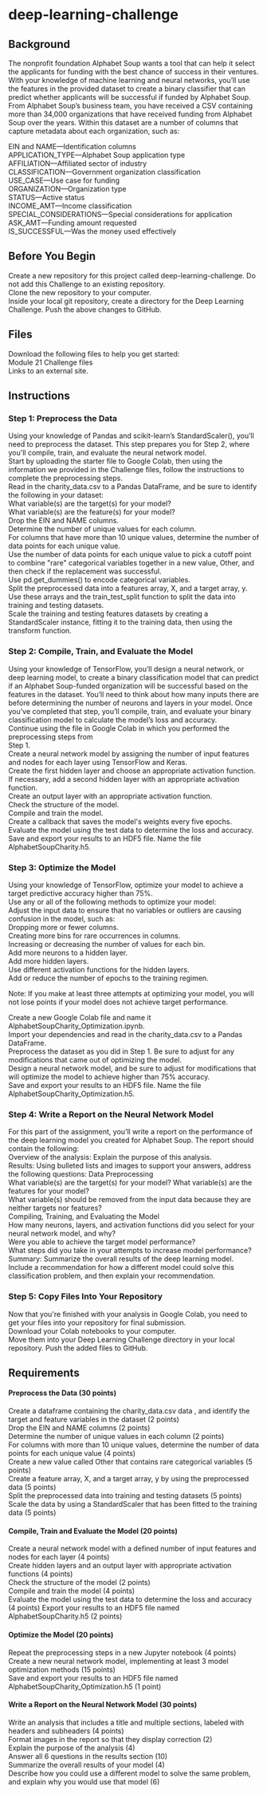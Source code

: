 # deep-learning-challenge

## Background
The nonprofit foundation Alphabet Soup wants a tool that can help it select the applicants for funding with the best chance of success in their ventures. With your knowledge of machine learning and neural networks, you’ll use the features in the provided dataset to create a binary classifier that can predict whether applicants will be successful if funded by Alphabet Soup. From Alphabet Soup’s business team, you have received a CSV containing more than 34,000 organizations that have received funding from Alphabet Soup over the years. Within this dataset are a number of columns that capture metadata about each organization, such as: 

EIN and NAME—Identification columns <br>
APPLICATION_TYPE—Alphabet Soup application type <br>
AFFILIATION—Affiliated sector of industry <br>
CLASSIFICATION—Government organization classification <br>
USE_CASE—Use case for funding <br>
ORGANIZATION—Organization type <br>
STATUS—Active status <br>
INCOME_AMT—Income classification <br>
SPECIAL_CONSIDERATIONS—Special considerations for application <br>
ASK_AMT—Funding amount requested <br>
IS_SUCCESSFUL—Was the money used effectively

## Before You Begin
Create a new repository for this project called deep-learning-challenge. Do not add this Challenge to an existing repository. <br>
Clone the new repository to your computer. <br>
Inside your local git repository, create a directory for the Deep Learning Challenge. Push the above changes to GitHub. <br>
## Files
Download the following files to help you get started: <br>
Module 21 Challenge files <br>
Links to an external site. 
## Instructions 
### Step 1: Preprocess the Data <br>
Using your knowledge of Pandas and scikit-learn’s StandardScaler(), you’ll need to preprocess the dataset. This step prepares you for Step 2, where you'll compile, train, and evaluate the neural network model. <br>
Start by uploading the starter file to Google Colab, then using the information we provided in the Challenge files, follow the instructions to complete the preprocessing steps. <br>
Read in the charity_data.csv to a Pandas DataFrame, and be sure to identify the following in your dataset: <br>
What variable(s) are the target(s) for your model? <br>
What variable(s) are the feature(s) for your model? <br>
Drop the EIN and NAME columns. <br>
Determine the number of unique values for each column. <br>
For columns that have more than 10 unique values, determine the number of data points for each unique value. <br>
Use the number of data points for each unique value to pick a cutoff point to combine "rare" categorical variables together in a new value, Other, and then check if the replacement was successful. <br>
Use pd.get_dummies() to encode categorical variables. <br>
Split the preprocessed data into a features array, X, and a target array, y. Use these arrays and the train_test_split function to split the data into training and testing datasets. <br>
Scale the training and testing features datasets by creating a StandardScaler instance, fitting it to the training data, then using the transform function. <br>
### Step 2: Compile, Train, and Evaluate the Model 
Using your knowledge of TensorFlow, you’ll design a neural network, or deep learning model, to create a binary classification model that can predict if an Alphabet Soup-funded organization will be successful based on the features in the dataset. You’ll need to think about how many inputs there are before determining the number of neurons and layers in your model. Once you’ve completed that step, you’ll compile, train, and evaluate your binary classification model to calculate the model’s loss and accuracy. <br>
Continue using the file in Google Colab in which you performed the preprocessing steps from <br>
Step 1. <br>
Create a neural network model by assigning the number of input features and nodes for each layer using TensorFlow and Keras. <br>
Create the first hidden layer and choose an appropriate activation function. <br>
If necessary, add a second hidden layer with an appropriate activation function. <br>
Create an output layer with an appropriate activation function. <br>
Check the structure of the model. <br>
Compile and train the model. <br>
Create a callback that saves the model's weights every five epochs. <br>
Evaluate the model using the test data to determine the loss and accuracy. <br>
Save and export your results to an HDF5 file. Name the file AlphabetSoupCharity.h5. <br>
### Step 3: Optimize the Model
Using your knowledge of TensorFlow, optimize your model to achieve a target predictive accuracy higher than 75%. <br>
Use any or all of the following methods to optimize your model: <br>
Adjust the input data to ensure that no variables or outliers are causing confusion in the model, such as: <br>
Dropping more or fewer columns. <br>
Creating more bins for rare occurrences in columns. <br>
Increasing or decreasing the number of values for each bin. <br>
Add more neurons to a hidden layer. <br>
Add more hidden layers. <br>
Use different activation functions for the hidden layers. <br>
Add or reduce the number of epochs to the training regimen. 

Note: If you make at least three attempts at optimizing your model, you will not lose points if your model does not achieve target performance. 

Create a new Google Colab file and name it AlphabetSoupCharity_Optimization.ipynb.<br> 
Import your dependencies and read in the charity_data.csv to a Pandas DataFrame.<br> 
Preprocess the dataset as you did in Step 1. Be sure to adjust for any modifications that came out of optimizing the model. <br>
Design a neural network model, and be sure to adjust for modifications that will optimize the model to achieve higher than 75% accuracy. <br>
Save and export your results to an HDF5 file. Name the file AlphabetSoupCharity_Optimization.h5. <br>
### Step 4: Write a Report on the Neural Network Model
For this part of the assignment, you’ll write a report on the performance of the deep learning model you created for Alphabet Soup. The report should contain the following: <br>
Overview of the analysis: Explain the purpose of this analysis. <br>
Results: Using bulleted lists and images to support your answers, address the following questions: Data Preprocessing <br>
What variable(s) are the target(s) for your model? What variable(s) are the features for your model? <br>
What variable(s) should be removed from the input data because they are neither targets nor features? <br>
Compiling, Training, and Evaluating the Model <br>
How many neurons, layers, and activation functions did you select for your neural network model, and why? <br>
Were you able to achieve the target model performance? <br>
What steps did you take in your attempts to increase model performance? Summary: Summarize the overall results of the deep learning model. Include a recommendation for how a different model could solve this classification problem, and then explain your recommendation. 
### Step 5: Copy Files Into Your Repository
Now that you're finished with your analysis in Google Colab, you need to get your files into your repository for final submission. <br>
Download your Colab notebooks to your computer. <br>
Move them into your Deep Learning Challenge directory in your local repository. Push the added files to GitHub. 
## Requirements
#### Preprocess the Data (30 points) 
Create a dataframe containing the charity_data.csv data , and identify the target and feature variables in the dataset (2 points) <br>
Drop the EIN and NAME columns (2 points) <br>
Determine the number of unique values in each column (2 points) <br>
For columns with more than 10 unique values, determine the number of data points for each unique value (4 points) <br>
Create a new value called Other that contains rare categorical variables (5 points)<br> 
Create a feature array, X, and a target array, y by using the preprocessed data (5 points) <br>
Split the preprocessed data into training and testing datasets (5 points) <br>
Scale the data by using a StandardScaler that has been fitted to the training data (5 points)
#### Compile, Train and Evaluate the Model (20 points) 
Create a neural network model with a defined number of input features and nodes for each layer (4 points) <br>
Create hidden layers and an output layer with appropriate activation functions (4 points) <br>
Check the structure of the model (2 points) <br>
Compile and train the model (4 points) <br>
Evaluate the model using the test data to determine the loss and accuracy (4 points) 
Export your results to an HDF5 file named AlphabetSoupCharity.h5 (2 points) 
#### Optimize the Model (20 points) 
Repeat the preprocessing steps in a new Jupyter notebook (4 points) <br>
Create a new neural network model, implementing at least 3 model optimization methods (15 points) <br>
Save and export your results to an HDF5 file named AlphabetSoupCharity_Optimization.h5 (1 point) 
#### Write a Report on the Neural Network Model (30 points) 
Write an analysis that includes a title and multiple sections, labeled with headers and subheaders (4 points) <br>
Format images in the report so that they display correction (2) <br>
Explain the purpose of the analysis (4) <br>
Answer all 6 questions in the results section (10) <br>
Summarize the overall results of your model (4) <br>
Describe how you could use a different model to solve the same problem, and explain why you would use that model (6) 
